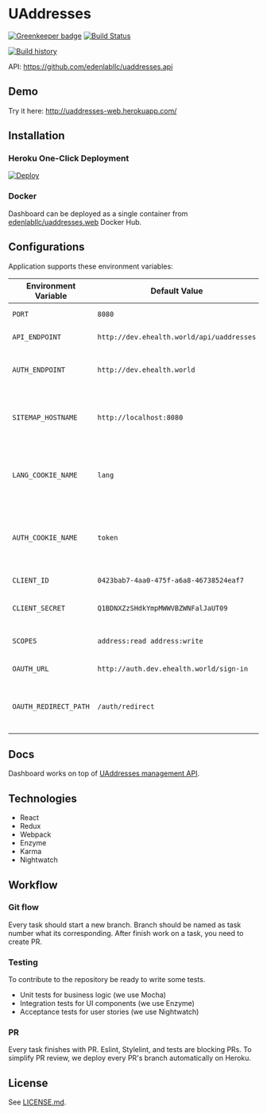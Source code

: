 # UAddresses  

[![Greenkeeper badge](https://badges.greenkeeper.io/edenlabll/uaddresses.web.svg)](https://greenkeeper.io/)
[![Build Status](https://travis-ci.org/edenlabllc/uaddresses.web.svg?branch=master)](https://travis-ci.org/edenlabllc/uaddresses.web)

[![Build history](https://buildstats.info/travisci/chart/edenlabllc/uaddresses.web)](https://travis-ci.org/edenlabllc/uaddresses.web)

API: https://github.com/edenlabllc/uaddresses.api


## Demo


Try it here: http://uaddresses-web.herokuapp.com/

## Installation

### Heroku One-Click Deployment

[![Deploy](https://www.herokucdn.com/deploy/button.svg)](https://heroku.com/deploy?template=https://github.com/edenlabllc/uaddresses.web)

### Docker

Dashboard can be deployed as a single container from [edenlabllc/uaddresses.web](https://hub.docker.com/r/edenlabllc/uaddresses.web/) Docker Hub.

## Configurations

Application supports these environment variables:

| Environment Variable  | Default Value           | Description |
| --------------------- | ----------------------- | ----------- |
| `PORT`                | `8080`                  | Node.js server port. |
| `API_ENDPOINT`        | `http://dev.ehealth.world/api/uaddresses` | eHealth API endpoint. |
| `AUTH_ENDPOINT`       | `http://dev.ehealth.world`  | Endpoint will be used for a token creation |
| `SITEMAP_HOSTNAME`    | `http://localhost:8080`     | URL will be used in sitemap generated urls |
| `LANG_COOKIE_NAME`    | `lang`                      | Name of the cookie, where storing language variable |
| `AUTH_COOKIE_NAME`    | `token`                     | Name of the cookie, where storing token variable |
| `CLIENT_ID`           | `0423bab7-4aa0-475f-a6a8-46738524eaf7`             | Front-End client id |
| `CLIENT_SECRET`       | `Q1BDNXZzSHdkYmpMWWVBZWNFalJaUT09`                 | Front-End client secret |
| `SCOPES`              | `address:read address:write`                       | EHEALTH auth scopes |
| `OAUTH_URL`           | `http://auth.dev.ehealth.world/sign-in`            | Front-End client id |
| `OAUTH_REDIRECT_PATH` | `/auth/redirect`                                   | Redirect path for create token in EHEALTH |

## Docs

Dashboard works on top of [UAddresses management API](http://docs.uaddressesapi.apiary.io/).

## Technologies

- React
- Redux
- Webpack
- Enzyme
- Karma
- Nightwatch

## Workflow

### Git flow

Every task should start a new branch. Branch should be named as task number what its corresponding.
After finish work on a task, you need to create PR.

### Testing

To contribute to the repository be ready to write some tests.

- Unit tests for business logic (we use Mocha)
- Integration tests for UI components (we use Enzyme)
- Acceptance tests for user stories (we use Nightwatch)

### PR

Every task finishes with PR. Eslint, Stylelint, and tests are blocking PRs. To simplify PR review, we deploy every PR's branch automatically on Heroku.

## License

See [LICENSE.md](LICENSE.md).
